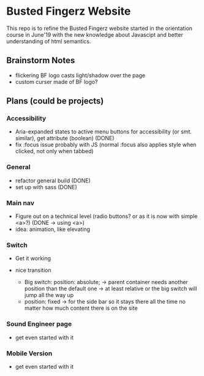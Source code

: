 # Busted Fingerz Website

This repo is to refine the Busted Fingerz website started in the orientation course in June'19 with the new knowledge about Javascipt and better understanding of html semantics.

## Brainstorm Notes

- flickering BF logo casts light/shadow over the page
- custom curser made of BF logo?

## Plans (could be projects)

### Accessibility 

- Aria-expanded states to active menu buttons for accessibility (or smt. similar), get attribute (boolean) (DONE)
- fix :focus issue probably with JS (normal :focus also applies style when clicked, not only when tabbed)

### General
- refactor general build (DONE)
- set up with sass (DONE)

### Main nav
- Figure out on a technical level (radio buttons? or as it is now with simple \<a>?) (DONE -> using \<a>)
- idea: animation, like elevating  

### Switch

- Get it working
- nice transition

    - Big switch: position: absolute;
    -> parent container needs another position than the default one
    -> at least relative or the big switch will jump all the way up
    - position: fixed -> for the side bar so it stays there all the time no matter how much content there is on the site

### Sound Engineer page

- get even started with it

### Mobile Version

- get even started with it